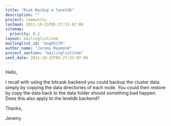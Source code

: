 ```yaml
---
title: "Riak Backup w leveldb"
description: ""
project: community
lastmod: 2011-10-15T05:27:51-07:00
sitemap:
  priority: 0.2
layout: mailinglistitem
mailinglist_id: "msg05170"
author_name: "Jeremy Raymond"
project_section: "mailinglistitem"
sent_date: 2011-10-15T05:27:51-07:00
---
```



Hello,

I recall with using the bitcask backend you could backup the cluster data 
simply by copying the data directories of each node. You could then restore by 
copy the data back to the data folder should something bad happen. Does this 
also apply to the leveldb backend?

Thanks,

Jeremy
